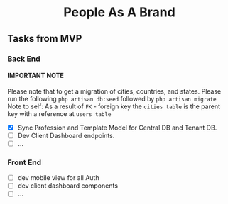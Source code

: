 <h1 align="center">People As A Brand</h1>

## Tasks from MVP

### Back End

#### IMPORTANT NOTE
Please note that to get a migration of cities, countries, and states.
Please run the following
<code>php artisan db:seed</code> followed by <code>php artisan migrate</code>
Note to self: As a result of <code>FK</code> - foreign key the <code>cities table</code> is the parent key with a reference at <code>users table</code><br/>
- [x] Sync Profession and Template Model for Central DB and Tenant DB.
- [ ] Dev Client Dashboard endpoints.
- [ ] ...

### Front End
- [ ] dev mobile view for all Auth
- [ ] dev client dashboard components
- [ ] ...

